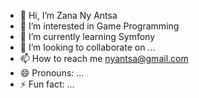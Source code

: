 - 👋 Hi, I’m Zana Ny Antsa
- 👀 I’m interested in Game Programming
- 🌱 I’m currently learning Symfony
- 💞️ I’m looking to collaborate on ...
- 📫 How to reach me nyantsa@gmail.com
- 😄 Pronouns: ...
- ⚡ Fun fact: ...

<!---
nyantsaHarivelo/nyantsaHarivelo is a ✨ special ✨ repository because its `README.md` (this file) appears on your GitHub profile.
You can click the Preview link to take a look at your changes.
--->
